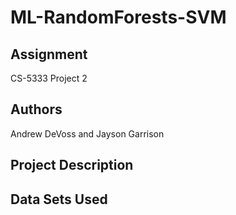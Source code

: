 # ML-RandomForests-SVM
## Assignment
CS-5333 Project 2

## Authors
Andrew DeVoss and Jayson Garrison

## Project Description

## Data Sets Used
